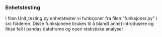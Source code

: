 ### Enhetstesting

I filen Unit_testing.py enhetstester vi funksjoner fra filen "funksjoner.py" i src folderen. Disse funksjonene brukes til å blandt annet introdusere og fikse feil i pandas dataframe og noen statistiske analyser

